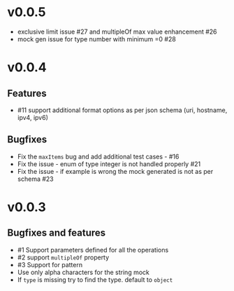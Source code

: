 # v0.0.5

- exclusive limit issue #27 and multipleOf max value enhancement #26
- mock gen issue for type number with minimum =0 #28

# v0.0.4
## Features
- #11 support additional format options as per json schema (uri, hostname, ipv4, ipv6)

## Bugfixes
- Fix the `maxItems` bug and add additional test cases - #16
- Fix the issue - enum of type integer is not handled properly #21
- Fix the issue - if example is wrong the mock generated is not as per schema #23

# v0.0.3

## Bugfixes and features

- #1 Support parameters defined for all the operations
- #2 support `multipleOf` property
- #3 Support for pattern
- Use only alpha characters for the string mock
- If `type` is missing try to find the type. default to `object`
